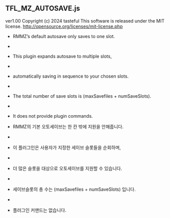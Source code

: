 TFL_MZ_AUTOSAVE.js
-----------------------------------
ver1.00
Copyright (c) 2024 tasteful
This software is released under the MIT license.
http://opensource.org/licenses/mit-license.php

 
 * RMMZ’s default autosave only saves to one slot.
 *
 * This plugin expands autosave to multiple slots,
 *
 * automatically saving in sequence to your chosen slots.
 *
 * The total number of save slots is (maxSavefiles + numSaveSlots).
 *
 * It does not provide plugin commands.

 * RMMZ의 기본 오토세이브는 한 칸 밖에 지원을 안해줍니다.
 *
 * 이 플러그인은 사용자가 지정한 세이브 슬롯들을 순회하며,
 *
 * 더 많은 슬롯을 대상으로 오토세이브를 지원할 수 있습니다.
 *
 * 세이브슬롯의 총 수는 (maxSavefiles + numSaveSlots) 입니다.
 *
 * 플러그인 커맨드는 없습니다.
